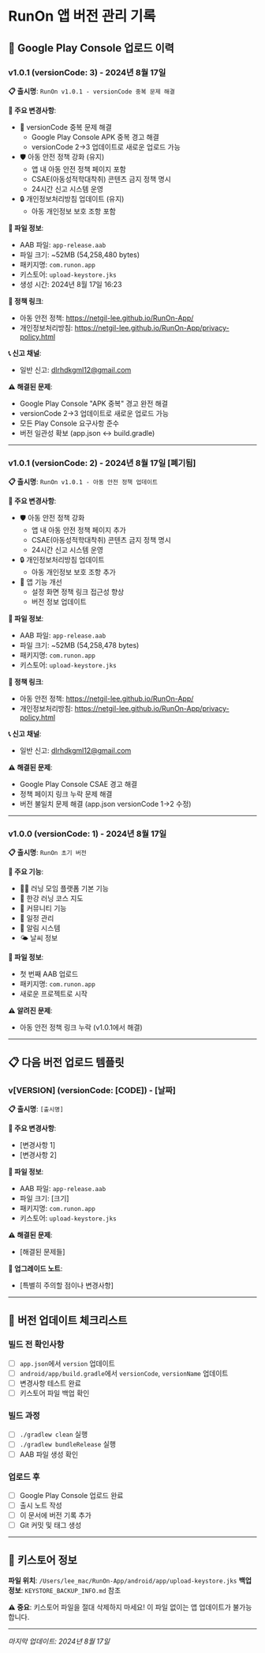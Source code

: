 # RunOn 앱 버전 관리 기록

## 📱 Google Play Console 업로드 이력

### v1.0.1 (versionCode: 3) - 2024년 8월 17일
**📋 출시명**: `RunOn v1.0.1 - versionCode 중복 문제 해결`

**🎯 주요 변경사항**:
- 🔢 versionCode 중복 문제 해결
  - Google Play Console APK 중복 경고 해결
  - versionCode 2→3 업데이트로 새로운 업로드 가능
- 🛡️ 아동 안전 정책 강화 (유지)
  - 앱 내 아동 안전 정책 페이지 포함
  - CSAE(아동성적학대착취) 콘텐츠 금지 정책 명시
  - 24시간 신고 시스템 운영
- 🔒 개인정보처리방침 업데이트 (유지)
  - 아동 개인정보 보호 조항 포함

**📂 파일 정보**:
- AAB 파일: `app-release.aab`
- 파일 크기: ~52MB (54,258,480 bytes)
- 패키지명: `com.runon.app`
- 키스토어: `upload-keystore.jks`
- 생성 시간: 2024년 8월 17일 16:23

**🔗 정책 링크**:
- 아동 안전 정책: https://netgil-lee.github.io/RunOn-App/
- 개인정보처리방침: https://netgil-lee.github.io/RunOn-App/privacy-policy.html

**📞 신고 채널**:
- 일반 신고: dlrhdkgml12@gmail.com

**⚠️ 해결된 문제**:
- Google Play Console "APK 중복" 경고 완전 해결
- versionCode 2→3 업데이트로 새로운 업로드 가능
- 모든 Play Console 요구사항 준수
- 버전 일관성 확보 (app.json ↔ build.gradle)

---

### v1.0.1 (versionCode: 2) - 2024년 8월 17일 [폐기됨]
**📋 출시명**: `RunOn v1.0.1 - 아동 안전 정책 업데이트`

**🎯 주요 변경사항**:
- 🛡️ 아동 안전 정책 강화
  - 앱 내 아동 안전 정책 페이지 추가
  - CSAE(아동성적학대착취) 콘텐츠 금지 정책 명시
  - 24시간 신고 시스템 운영
- 🔒 개인정보처리방침 업데이트
  - 아동 개인정보 보호 조항 추가
- 📱 앱 기능 개선
  - 설정 화면 정책 링크 접근성 향상
  - 버전 정보 업데이트

**📂 파일 정보**:
- AAB 파일: `app-release.aab`
- 파일 크기: ~52MB (54,258,478 bytes)
- 패키지명: `com.runon.app`
- 키스토어: `upload-keystore.jks`

**🔗 정책 링크**:
- 아동 안전 정책: https://netgil-lee.github.io/RunOn-App/
- 개인정보처리방침: https://netgil-lee.github.io/RunOn-App/privacy-policy.html

**📞 신고 채널**:
- 일반 신고: dlrhdkgml12@gmail.com

**⚠️ 해결된 문제**:
- Google Play Console CSAE 경고 해결
- 정책 페이지 링크 누락 문제 해결
- 버전 불일치 문제 해결 (app.json versionCode 1→2 수정)

---

### v1.0.0 (versionCode: 1) - 2024년 8월 17일
**📋 출시명**: `RunOn 초기 버전`

**🎯 주요 기능**:
- 🏃‍♂️ 러닝 모임 플랫폼 기본 기능
- 📍 한강 러닝 코스 지도
- 👥 커뮤니티 기능
- 📅 일정 관리
- 🔔 알림 시스템
- 🌤️ 날씨 정보

**📂 파일 정보**:
- 첫 번째 AAB 업로드
- 패키지명: `com.runon.app`
- 새로운 프로젝트로 시작

**⚠️ 알려진 문제**:
- 아동 안전 정책 링크 누락 (v1.0.1에서 해결)

---

## 📋 다음 버전 업로드 템플릿

### v[VERSION] (versionCode: [CODE]) - [날짜]
**📋 출시명**: `[출시명]`

**🎯 주요 변경사항**:
- [변경사항 1]
- [변경사항 2]

**📂 파일 정보**:
- AAB 파일: `app-release.aab`
- 파일 크기: [크기]
- 패키지명: `com.runon.app`
- 키스토어: `upload-keystore.jks`

**⚠️ 해결된 문제**:
- [해결된 문제들]

**🔄 업그레이드 노트**:
- [특별히 주의할 점이나 변경사항]

---

## 🔧 버전 업데이트 체크리스트

### 빌드 전 확인사항
- [ ] `app.json`에서 `version` 업데이트
- [ ] `android/app/build.gradle`에서 `versionCode`, `versionName` 업데이트
- [ ] 변경사항 테스트 완료
- [ ] 키스토어 파일 백업 확인

### 빌드 과정
- [ ] `./gradlew clean` 실행
- [ ] `./gradlew bundleRelease` 실행
- [ ] AAB 파일 생성 확인

### 업로드 후
- [ ] Google Play Console 업로드 완료
- [ ] 출시 노트 작성
- [ ] 이 문서에 버전 기록 추가
- [ ] Git 커밋 및 태그 생성

---

## 📱 키스토어 정보

**파일 위치**: `/Users/lee_mac/RunOn-App/android/app/upload-keystore.jks`
**백업 정보**: `KEYSTORE_BACKUP_INFO.md` 참조

**⚠️ 중요**: 키스토어 파일을 절대 삭제하지 마세요! 이 파일 없이는 앱 업데이트가 불가능합니다.

---

*마지막 업데이트: 2024년 8월 17일*
